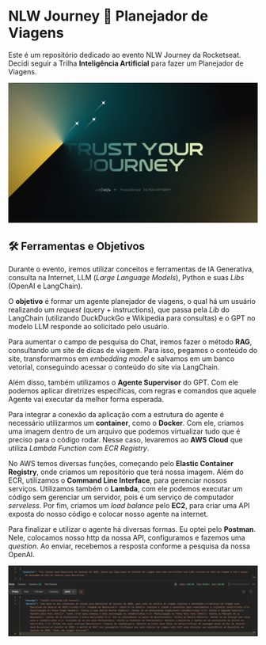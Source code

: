 # NLW Journey 🚀 Planejador de Viagens
Este é um repositório dedicado ao evento NLW Journey da Rocketseat. Decidi seguir a Trilha **Inteligência Artificial** para fazer um Planejador de Viagens.

![wallpaper](/assets/wallpaper.png)

## 🛠️ Ferramentas e Objetivos
Durante o evento, iremos utilizar conceitos e ferramentas de IA Generativa, consulta na Internet, LLM (*Large Language Models*), Python e suas *Libs* (OpenAI e LangChain). 

O **objetivo** é formar um agente planejador de viagens, o qual há um usuário realizando um *request* (query + instructions), que passa pela *Lib* do LangChain (utilizando DuckDuckGo e Wikipedia para consultas) e o GPT no modelo LLM responde ao solicitado pelo usuário. 

Para aumentar o campo de pesquisa do Chat, iremos fazer o método **RAG**, consultando um site de dicas de viagem. Para isso, pegamos o conteúdo do site, transformarmos em *embedding model* e salvamos em um banco vetorial, conseguindo acessar o conteúdo do site via LangChain.

Além disso, também utilizamos o **Agente Supervisor** do GPT. Com ele podemos aplicar diretrizes específicas, com regras e comandos que aquele Agente vai executar da melhor forma esperada. 

Para integrar a conexão da aplicação com a estrutura do agente é necessário utilizarmos um **container**, como o **Docker**. Com ele, criamos uma imagem dentro de um arquivo que podemos virtualizar tudo que é preciso para o código rodar. Nesse caso, levaremos ao **AWS Cloud** que utiliza *Lambda Function* com *ECR Registry*. 

No AWS temos diversas funções, começando pelo **Elastic Container Registry**, onde criamos um repositório que terá nossa imagem. Além do ECR, utilizamos o **Command Line Interface**, para gerenciar nossos serviços. Utilizamos também o **Lambda**, com ele podemos executar um código sem gerenciar um servidor, pois é um serviço de computador *serveless*. Por fim, criamos um *load balance* pelo **EC2**, para criar uma API exposta do nosso código e colocar nosso agente na internet. 

Para finalizar e utilizar o agente há diversas formas. Eu optei pelo **Postman**. Nele, colocamos nosso http da nossa API, configuramos e fazemos uma *question*. Ao enviar, recebemos a resposta conforme a pesquisa da nossa OpenAI. 

![exemplo](/assets/exemplo.png)